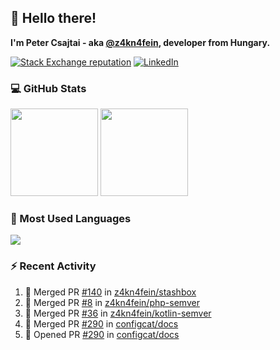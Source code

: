 ## 👋 Hello there!

**I'm Peter Csajtai - aka [@z4kn4fein](https://github.com/z4kn4fein), developer from Hungary.**

[![Stack Exchange reputation](https://img.shields.io/stackexchange/stackoverflow/r/8700582?color=orange&label=reputation&logo=stackoverflow&style=for-the-badge)](https://stackoverflow.com/users/8700582)
[![LinkedIn](https://img.shields.io/badge/linkedin-%230077B5.svg?style=for-the-badge&logo=linkedin&logoColor=white)](https://www.linkedin.com/in/csajtai-p%C3%A9ter-45395341/)

### 💻 GitHub Stats

<div>
  <img height="140px" src="https://github-readme-stats-pcsajtai.vercel.app/api?username=z4kn4fein&show_icons=true&hide_border=true&count_private=true&custom_title=Stats&theme=dracula&line_height=24&hide_title=true">
  <img height="140px" src="https://streak-stats.demolab.com?user=z4kn4fein&theme=dracula&hide_border=true">
  
</div>

### :toolbox: Most Used Languages

<img src="https://github-readme-stats-pcsajtai.vercel.app/api/top-langs/?username=z4kn4fein&theme=dracula&hide_border=true&layout=compact&langs_count=8&hide_title=true">

### :zap: Recent Activity

<!--START_SECTION:activity-->
1. 🎉 Merged PR [#140](https://github.com/z4kn4fein/stashbox/pull/140) in [z4kn4fein/stashbox](https://github.com/z4kn4fein/stashbox)
2. 🎉 Merged PR [#8](https://github.com/z4kn4fein/php-semver/pull/8) in [z4kn4fein/php-semver](https://github.com/z4kn4fein/php-semver)
3. 🎉 Merged PR [#36](https://github.com/z4kn4fein/kotlin-semver/pull/36) in [z4kn4fein/kotlin-semver](https://github.com/z4kn4fein/kotlin-semver)
4. 🎉 Merged PR [#290](https://github.com/configcat/docs/pull/290) in [configcat/docs](https://github.com/configcat/docs)
5. 💪 Opened PR [#290](https://github.com/configcat/docs/pull/290) in [configcat/docs](https://github.com/configcat/docs)
<!--END_SECTION:activity-->
